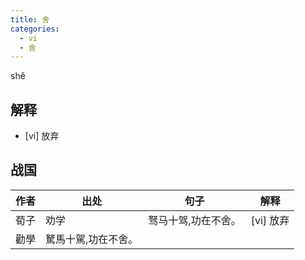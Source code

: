 ```yaml
---
title: 舍
categories:
  - vi
  - 舍
---
```

shě
<!-- more -->

## 解释
* [vi] 放弃

## 战国
作者|出处|句子|解释
---|---|---|---
荀子|劝学|驽马十驾,功在不舍。|[vi] 放弃
  |勸學|駑馬十駕,功在不舍。|
